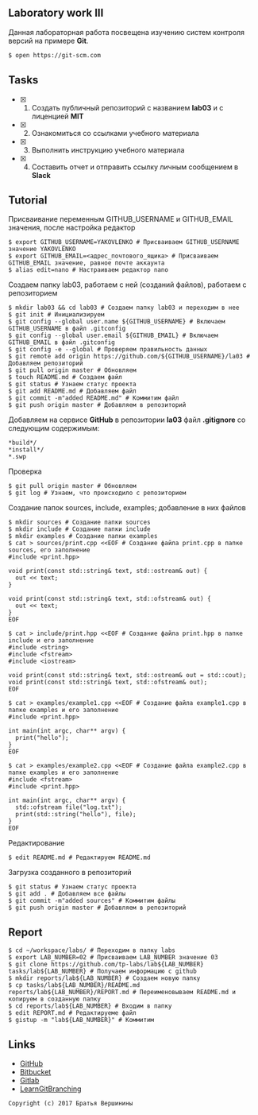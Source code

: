 ## Laboratory work III

Данная лабораторная работа посвещена изучению систем контроля версий на примере **Git**.

```bash
$ open https://git-scm.com
```

## Tasks

- [X] 1. Создать публичный репозиторий с названием **lab03** и с лиценцией **MIT**
- [X] 2. Ознакомиться со ссылками учебного материала
- [X] 3. Выполнить инструкцию учебного материала
- [X] 4. Составить отчет и отправить ссылку личным сообщением в **Slack**

## Tutorial
Присваивание переменным GITHUB_USERNAME и GITHUB_EMAIL значения, после настройка редактор
```ShellSession
$ export GITHUB_USERNAME=YAKOVLENKO # Присваиваем GITHUB_USERNAME значение YAKOVLENKO
$ export GITHUB_EMAIL=<адрес_почтового_ящика> # Присваиваем GITHUB_EMAIL значение, равное почте аккаунта
$ alias edit=nano # Настраиваем редактор nano
```
Создаем папку lab03, работаем с ней (созданий файлов), работаем с репозиторием
```ShellSession
$ mkdir lab03 && cd lab03 # Создаем папку lab03 и переходим в нее
$ git init # Инициализируем
$ git config --global user.name ${GITHUB_USERNAME} # Включаем GITHUB_USERNAME в файл .gitconfig
$ git config --global user.email ${GITHUB_EMAIL} # Включаем GITHUB_EMAIL в файл .gitconfig
$ git config -e --global # Проверяем правильность данных
$ git remote add origin https://github.com/${GITHUB_USERNAME}/la03 # Добавляем репозиторий
$ git pull origin master # Обновляем
$ touch README.md # Создаем файл
$ git status # Узнаем статус проекта
$ git add README.md # Добавляем файл
$ git commit -m"added README.md" # Коммитим файл
$ git push origin master # Добавляем в репозиторий
```

Добавляем на сервисе **GitHub** в репозитории **la03** файл **.gitignore**
со следующим содержимым:

```ShellSession
*build*/
*install*/
*.swp
```
Проверка
```ShellSession
$ git pull origin master # Обновляем
$ git log # Узнаем, что происходило с репозиторием
```
Создание папок sources, include, examples; добавление в них файлов
```ShellSession
$ mkdir sources # Создание папки sources
$ mkdir include # Создание папки include
$ mkdir examples # Создание папки examples
$ cat > sources/print.cpp <<EOF # Создание файла print.cpp в папке sources, его заполнение
#include <print.hpp>

void print(const std::string& text, std::ostream& out) {
  out << text;
}

void print(const std::string& text, std::ofstream& out) {
  out << text;
}
EOF
```

```ShellSession
$ cat > include/print.hpp <<EOF # Создание файла print.hpp в папке include и его заполнение
#include <string>
#include <fstream>
#include <iostream>

void print(const std::string& text, std::ostream& out = std::cout);
void print(const std::string& text, std::ofstream& out);
EOF
```

```ShellSession
$ cat > examples/example1.cpp <<EOF # Создание файла example1.cpp в папке examples и его заполнение
#include <print.hpp>

int main(int argc, char** argv) {
  print("hello");
}
EOF
```

```ShellSession
$ cat > examples/example2.cpp <<EOF # Создание файла example2.cpp в папке examples и его заполнение
#include <fstream>
#include <print.hpp>

int main(int argc, char** argv) {
  std::ofstream file("log.txt");
  print(std::string("hello"), file);
}
EOF
```
Редактирование
```ShellSession
$ edit README.md # Редактируем README.md
```
Загрузка созданного в репозиторий
```ShellSession
$ git status # Узнаем статус проекта
$ git add . # Добавляем все файлы 
$ git commit -m"added sources" # Коммитим файлы
$ git push origin master # Добавляем в репозиторий
```

## Report

```ShellSession
$ cd ~/workspace/labs/ # Переходим в папку labs
$ export LAB_NUMBER=02 # Присваиваем LAB_NUMBER значение 03
$ git clone https://github.com/tp-labs/lab${LAB_NUMBER} tasks/lab${LAB_NUMBER} # Получаем информацию с github
$ mkdir reports/lab${LAB_NUMBER} # Создаем новую папку
$ cp tasks/lab${LAB_NUMBER}/README.md reports/lab${LAB_NUMBER}/REPORT.md # Переименовываем README.md и копируем в созданную папку
$ cd reports/lab${LAB_NUMBER} # Входим в папку
$ edit REPORT.md # Редактируеме файл
$ gistup -m "lab${LAB_NUMBER}" # Коммитим
```

## Links

- [GitHub](https://github.com)
- [Bitbucket](https://bitbucket.org)
- [Gitlab](https://about.gitlab.com)
- [LearnGitBranching](http://learngitbranching.js.org/)

```
Copyright (c) 2017 Братья Вершинины
```
